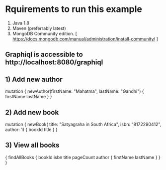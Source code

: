 # Rquirements to run this example 
1) Java 1.8
2) Maven (preferrably latest)
3) MongoDB Community edition. [ https://docs.mongodb.com/manual/administration/install-community/ ] 


## Graphiql is accessible to http://localhost:8080/graphiql

## 1) Add new author
mutation {
  newAuthor(firstName: "Mahatma", lastName: "Gandhi") {
    firstName
    lastName
  }
}

## 2) Add new book
mutation {
  newBook(
    title: "Satyagraha in South Africa",
    isbn: "8172290412",
    author: 1) {
      bookId
      title
  }
}


## 3) View all books
{
  findAllBooks {
    bookId
    isbn
    title
    pageCount
    author {
      firstName
      lastName
    }
  }
}
